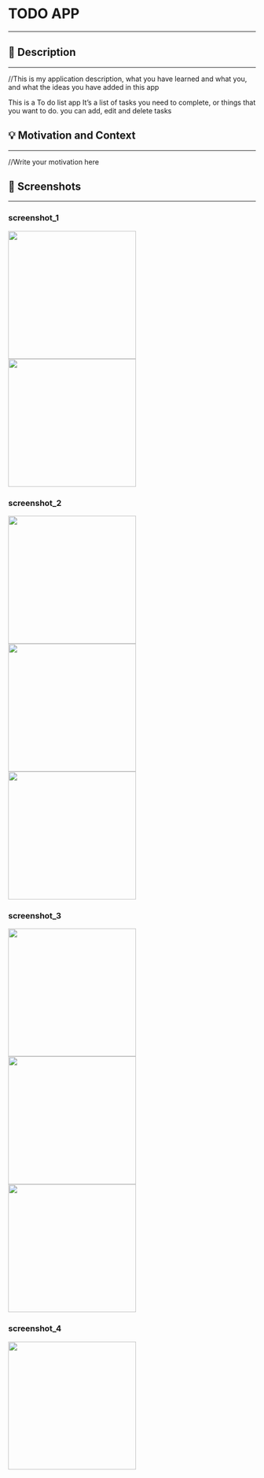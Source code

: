 # TODO APP
---

<!--- Replace <OWNER> with your Github Username and <REPOSITORY> with the name of your repository. -->
<!--- You can find both of these in the url bar when you open your repository in github. -->

## :scroll: Description
---
//This is my application description, what you have learned and what you, and what the ideas you have added in this app

This is a To do list app
It’s a list of tasks you need to complete, or things that you want to do.
you can add, edit and delete tasks

## :bulb: Motivation and Context
---
//Write your motivation here


## :camera_flash: Screenshots
---
### screenshot_1
<img src="app/src/main/res/drawable/result/empty.JPG" width="260"> <img src="app/src/main/res/drawable/result/list.JPG" width="260">

### screenshot_2
<img src="app/src/main/res/drawable/result/done bottomsheet.JPG" width="260"> <img src="app/src/main/res/drawable/result/normal bottomsheet.JPG" width="260"> <img src="app/src/main/res/drawable/result/overdue bottomsheet.JPG" width="260">

### screenshot_3
<img src="app/src/main/res/drawable/result/add.JPG" width="260"> <img src="app/src/main/res/drawable/result/update dialog.JPG" width="260"> <img src="app/src/main/res/drawable/result/delete alert.JPG" width="260">

### screenshot_4
<img src="app/src/main/res/drawable/result/sort list.JPG" width="260">


